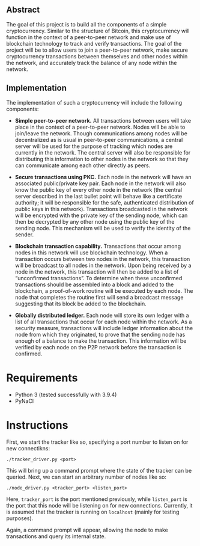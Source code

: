 ## Abstract

The goal of this project is to build all the components of a simple cryptocurrency. Similar to the structure of Bitcoin, this cryptocurrency will function in the context of a peer-to-peer network and make use of blockchain technology to track and verify transactions. The goal of the project will be to allow users to join a peer-to-peer network, make secure cryptocurrency transactions between themselves and other nodes within the network, and accurately track the balance of any node within the network.

## Implementation

The implementation of such a cryptocurrency will include the following components:

- **Simple peer-to-peer network.** All transactions between users will take place in the context of a peer-to-peer network. Nodes will be able to join/leave the network. Though communications among nodes will be decentralized as is usual in peer-to-peer communications, a central server will be used for the purpose of tracking which nodes are currently in the network. The central server will also be responsible for distributing this information to other nodes in the network so that they can communicate among each other directly as peers.

- **Secure transactions using PKC.** Each node in the network will have an associated public/private key pair. Each node in the network will also know the public key of every other node in the network (the central server described in the last bullet point will behave like a certificate authority; it will be responsible for the safe, authenticated distribution of public keys in this network). Transactions broadcasted in the network will be encrypted with the private key of the sending node, which can then be decrypted by any other node using the public key of the sending node. This mechanism will be used to verify the identity of the sender.

- **Blockchain transaction capability.** Transactions that occur among nodes in this network will use blockchain technology. When a transaction occurs between two nodes in the network, this transaction will be broadcast to all nodes in the network. Upon being received by a node in the network, this transaction will then be added to a list of “unconfirmed transactions”. To determine when these unconfirmed transactions should be assembled into a block and added to the blockchain, a proof-of-work routine will be executed by each node. The node that completes the routine first will send a broadcast message suggesting that its block be added to the blockchain.

- **Globally distributed ledger.** Each node will store its own ledger with a list of all transactions that occur for each node within the network. As a security measure, transactions will include ledger information about the node from which they originated, to prove that the sending node has enough of a balance to make the transaction. This information will be verified by each node on the P2P network before the transaction is confirmed. 

# Requirements

- Python 3 (tested successfully with 3.9.4)
- PyNaCl

# Instructions

First, we start the tracker like so, specifying a port number to listen on for new connectikns:

```
./tracker_driver.py <port>
```

This will bring up a command prompt where the state of the tracker can be queried.
Next, we can start an arbitrary number of nodes like so:

```
./node_driver.py <tracker_port> <listen_port>
```

Here, `tracker_port` is the port mentioned previously, while `listen_port` is the port that this node will be listening on for new connections.
Currently, it is assumed that the tracker is running on `localhost` (mainly for testing purposes).

Again, a command prompt will appear, allowing the node to make transactions and query its internal state.
